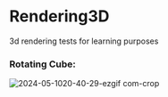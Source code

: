 # Rendering3D
 3d rendering tests for learning purposes 

 ### Rotating Cube:
![2024-05-1020-40-29-ezgif com-crop](https://github.com/Fillipe143/Rendering-3D/assets/69363580/0d21d1d9-cc25-4d58-890b-2453e5199be0)
